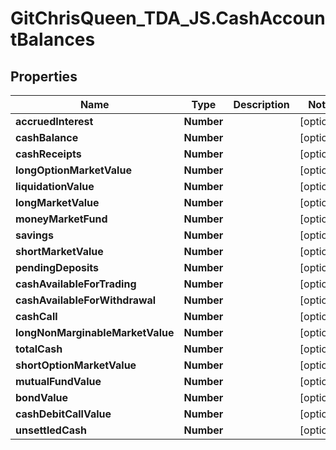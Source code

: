# GitChrisQueen_TDA_JS.CashAccountBalances

## Properties
Name | Type | Description | Notes
------------ | ------------- | ------------- | -------------
**accruedInterest** | **Number** |  | [optional] 
**cashBalance** | **Number** |  | [optional] 
**cashReceipts** | **Number** |  | [optional] 
**longOptionMarketValue** | **Number** |  | [optional] 
**liquidationValue** | **Number** |  | [optional] 
**longMarketValue** | **Number** |  | [optional] 
**moneyMarketFund** | **Number** |  | [optional] 
**savings** | **Number** |  | [optional] 
**shortMarketValue** | **Number** |  | [optional] 
**pendingDeposits** | **Number** |  | [optional] 
**cashAvailableForTrading** | **Number** |  | [optional] 
**cashAvailableForWithdrawal** | **Number** |  | [optional] 
**cashCall** | **Number** |  | [optional] 
**longNonMarginableMarketValue** | **Number** |  | [optional] 
**totalCash** | **Number** |  | [optional] 
**shortOptionMarketValue** | **Number** |  | [optional] 
**mutualFundValue** | **Number** |  | [optional] 
**bondValue** | **Number** |  | [optional] 
**cashDebitCallValue** | **Number** |  | [optional] 
**unsettledCash** | **Number** |  | [optional] 
